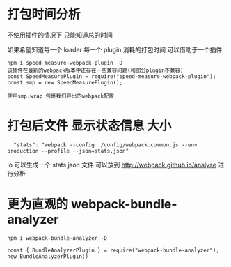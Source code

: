 # 打包时间分析

不使用插件的情况下 只能知道总的时间

如果希望知道每一个 loader 每一个 plugin 消耗的打包时间 可以借助于一个插件

```
npm i speed measure-webpack-plugin -D
该插件在最新的webpack版本中还存在一些兼容问题(和部分plugin不兼容)
const SpeedMeasurePlugin = require("speed-measure-webpack-plugin");
const smp = new SpeedMeasurePlugin();

使用smp.wrap 包裹我们导出的webpack配置
```

# 打包后文件 显示状态信息 大小

```
  "stats": "webpack --config ./config/webpack.common.js --env production --profile --json=stats.json"

```

io
可以生成一个 stats.json 文件
可以放到 http://webpack.github.io/analyse 进行分析

# 更为直观的 webpack-bundle-analyzer

```
npm i webpack-bundle-analyzer -D

const { BundleAnalyzerPlugin } = require("webpack-bundle-analyzer");
new BundleAnalyzerPlugin()
```
